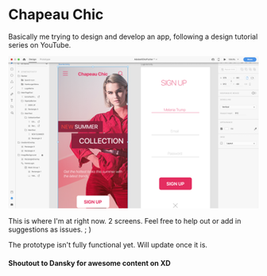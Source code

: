 # Chapeau Chic

Basically me trying to design and develop an app, following a design tutorial series on YouTube.

![Present State](ReadmeAssets/InitialStage.png)

This is where I'm at right now. 2 screens. Feel free to help out or add in suggestions as issues. ; )

The prototype isn't fully functional yet. Will update once it is.

#### Shoutout to Dansky for awesome content on XD

